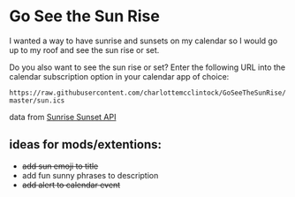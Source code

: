 # Go See the Sun Rise

I wanted a way to have sunrise and sunsets on my calendar so I would go up to my roof and see the sun rise or set.

Do you also want to see the sun rise or set? Enter the following URL into the calendar subscription option in your calendar app of choice:

`https://raw.githubusercontent.com/charlottemcclintock/GoSeeTheSunRise/master/sun.ics`

data from [Sunrise Sunset API](https://sunrise-sunset.org/api)

## ideas for mods/extentions:

- ~~add sun emoji to title~~
- add fun sunny phrases to description
- ~~add alert to calendar event~~
